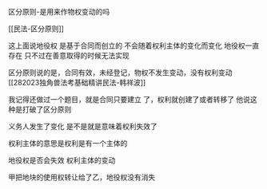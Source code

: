 区分原则-是用来作物权变动的吗

[[民法-区分原则]]

这上面说地役权 是基于合同而创立的 不会随着权利主体的变化而变化 地役权一直存在 只不过在善意取得的时候无法实现

区分原则说的是，合同有效，未经登记，物权不发生变动，没有权利变动
[[282023独角兽法考基础精讲民法-韩祥波]]

我记得还做过一个题目，就是合同只要建立 了，权利就创建了或者转移了
他说这种是打破了区分原则

义务人发生了变化 是不是就是意味着权利失效了

权利主体的意思是权利是有一个主体的

地役权是否会失效 权利主体的变动

甲把地块的使用权转让给了乙，地役权没有消失